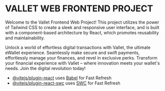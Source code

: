 # VALLET WEB FRONTEND PROJECT

Welcome to the Vallet Frontend Web Project! This project utilizes the power of Tailwind CSS to create a sleek and responsive user interface, and is built with a component-based architecture by React, which promotes reusability and maintainability.

Unlock a world of effortless digital transactions with Vallet, the ultimate eWallet experience. Seamlessly make secure and swift payments, effortlessly manage your finances, and revel in exclusive perks. Transform your financial experience with Vallet – where innovation meets your wallet's needs. Join the digital revolution today!

- [@vitejs/plugin-react](https://github.com/vitejs/vite-plugin-react/blob/main/packages/plugin-react/README.md) uses [Babel](https://babeljs.io/) for Fast Refresh
- [@vitejs/plugin-react-swc](https://github.com/vitejs/vite-plugin-react-swc) uses [SWC](https://swc.rs/) for Fast Refresh
